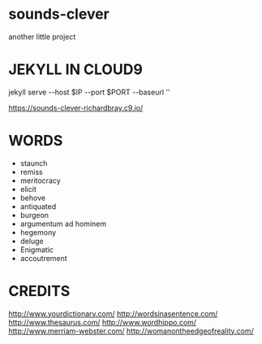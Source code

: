 # sounds-clever
another little project

JEKYLL IN CLOUD9
================

jekyll serve --host $IP --port $PORT --baseurl ''


https://sounds-clever-richardbray.c9.io/

WORDS
=====
- staunch
- remiss
- meritocracy
- elicit
- behove
- antiquated
- burgeon
- argumentum ad hominem
- hegemony
- deluge
- Enigmatic
- accoutrement


CREDITS
=======

http://www.yourdictionary.com/
http://wordsinasentence.com/
http://www.thesaurus.com/
http://www.wordhippo.com/
http://www.merriam-webster.com/
http://womanontheedgeofreality.com/
